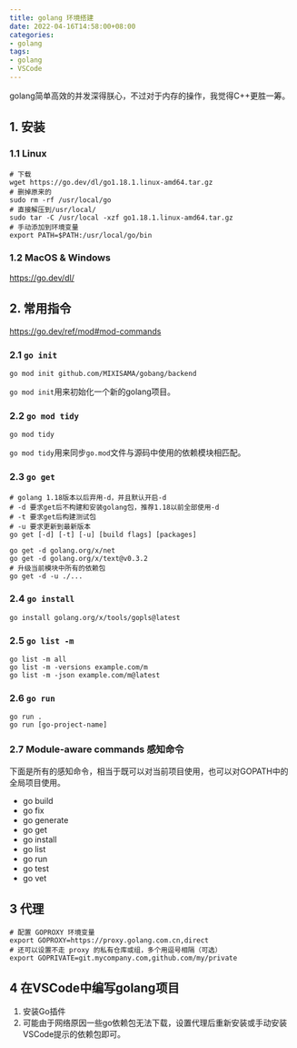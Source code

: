 ```yaml
---
title: golang 环境搭建
date: 2022-04-16T14:58:00+08:00
categories: 
- golang
tags:
- golang
- VSCode
---
```


golang简单高效的并发深得朕心，不过对于内存的操作，我觉得C++更胜一筹。

<!-- more -->

## 1. 安装

### 1.1 Linux

```shell
# 下载
wget https://go.dev/dl/go1.18.1.linux-amd64.tar.gz
# 删掉原来的
sudo rm -rf /usr/local/go
# 直接解压到/usr/local/
sudo tar -C /usr/local -xzf go1.18.1.linux-amd64.tar.gz
# 手动添加到环境变量
export PATH=$PATH:/usr/local/go/bin
```

### 1.2 MacOS & Windows

<https://go.dev/dl/>

## 2. 常用指令

<https://go.dev/ref/mod#mod-commands>

### 2.1 `go init`

```shell
go mod init github.com/MIXISAMA/gobang/backend
```

`go mod init`用来初始化一个新的golang项目。

### 2.2 `go mod tidy`

```shell
go mod tidy
```

`go mod tidy`用来同步`go.mod`文件与源码中使用的依赖模块相匹配。


### 2.3 `go get`

```shell
# golang 1.18版本以后弃用-d，并且默认开启-d
# -d 要求get后不构建和安装golang包，推荐1.18以前全部使用-d
# -t 要求get后构建测试包
# -u 要求更新到最新版本
go get [-d] [-t] [-u] [build flags] [packages]

go get -d golang.org/x/net
go get -d golang.org/x/text@v0.3.2
# 升级当前模块中所有的依赖包
go get -d -u ./...
```

### 2.4 `go install`

```shell
go install golang.org/x/tools/gopls@latest
```

### 2.5 `go list -m`

```shell
go list -m all
go list -m -versions example.com/m
go list -m -json example.com/m@latest
```

### 2.6 `go run`

```shell
go run .
go run [go-project-name]
```

### 2.7 Module-aware commands 感知命令

下面是所有的感知命令，相当于既可以对当前项目使用，也可以对GOPATH中的全局项目使用。

* go build
* go fix
* go generate
* go get
* go install
* go list
* go run
* go test
* go vet

## 3 代理

```shell
# 配置 GOPROXY 环境变量
export GOPROXY=https://proxy.golang.com.cn,direct
# 还可以设置不走 proxy 的私有仓库或组，多个用逗号相隔（可选）
export GOPRIVATE=git.mycompany.com,github.com/my/private
```

## 4 在VSCode中编写golang项目

1. 安装Go插件
2. 可能由于网络原因一些go依赖包无法下载，设置代理后重新安装或手动安装VSCode提示的依赖包即可。
